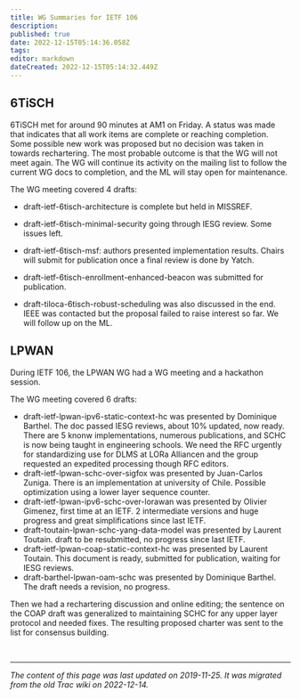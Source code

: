 ```yaml
---
title: WG Summaries for IETF 106
description: 
published: true
date: 2022-12-15T05:14:36.058Z
tags: 
editor: markdown
dateCreated: 2022-12-15T05:14:32.449Z
---
```



## 6TiSCH 
6TiSCH met for around 90 minutes at AM1 on Friday. A status was made that indicates that all work items are complete or reaching completion.
Some possible new work was proposed but no decision was taken in towards rechartering. The most probable outcome is that the WG will not meet again.
The WG will continue its activity on the mailing list to follow the current WG docs to completion, and the ML will stay open for maintenance.

The WG meeting covered 4 drafts:

* draft-ietf-6tisch-architecture is complete but held in MISSREF.
* draft-ietf-6tisch-minimal-security going through IESG review. Some issues left.
* draft-ietf-6tisch-msf: authors presented implementation results. Chairs will submit for publication once a final review is done by Yatch.
* draft-ietf-6tisch-enrollment-enhanced-beacon was submitted for publication.

* draft-tiloca-6tisch-robust-scheduling was also discussed in the end. IEEE was contacted but the proposal failed to raise interest so far. We will follow up on the ML.



## LPWAN 

During IETF 106, the LPWAN WG had a WG meeting and a hackathon session.

The WG meeting covered 6 drafts:

* draft-ietf-lpwan-ipv6-static-context-hc was presented by Dominique Barthel. The doc passed IESG reviews, about 10% updated, now ready. There are 5 knonw implementations, numerous publications, and SCHC is now being taught in engineering schools. We need the RFC urgently for standardizing use for DLMS at LORa Alliancen and the group requested an expedited processing though RFC editors.
* draft-ietf-lpwan-schc-over-sigfox was presented by Juan-Carlos Zuniga. There is an implementation at university of Chile. Possible optimization using a lower layer sequence counter.
* draft-ietf-lpwan-ipv6-schc-over-lorawan was presented by Olivier Gimenez, first time at an IETF. 2 intermediate versions and huge progress and great simplifications since last IETF.
* draft-toutain-lpwan-schc-yang-data-model was presented by Laurent Toutain. draft to be resubmitted, no progress since last IETF.
* draft-ietf-lpwan-coap-static-context-hc was presented by Laurent Toutain. This document is ready, submitted for publication, waiting for IESG reviews.
* draft-barthel-lpwan-oam-schc was presented by Dominique Barthel. The draft needs a revision, no progress.


Then we had a rechartering discussion and online editing; the sentence on the COAP draft was generalized to maintaining SCHC for any upper layer protocol and needed fixes. The resulting proposed charter was sent to the list for consensus building.


&nbsp;
&nbsp;
&nbsp;

---

*The content of this page was last updated on 2019-11-25. It was migrated from the old Trac wiki on 2022-12-14.*